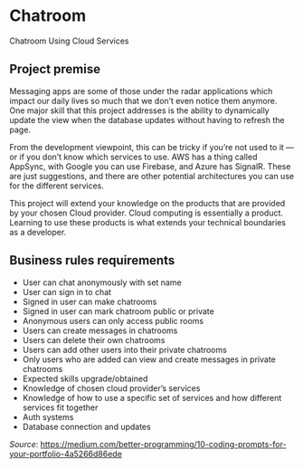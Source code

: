 # Chatroom
Chatroom Using Cloud Services

## Project premise
  Messaging apps are some of those under the radar applications which impact our daily lives so much that we don’t even notice  them anymore. One major skill that this project addresses is the ability to dynamically update the view when the database updates without having to refresh the page.

  From the development viewpoint, this can be tricky if you’re not used to it — or if you don’t know which services to use. AWS has a thing called AppSync, with Google you can use Firebase, and Azure has SignalR. These are just suggestions, and there are other potential architectures you can use for the different services.
  
  This project will extend your knowledge on the products that are provided by your chosen Cloud provider. Cloud computing is essentially a product. Learning to use these products is what extends your technical boundaries as a developer.

## Business rules requirements
  * User can chat anonymously with set name
  * User can sign in to chat
  * Signed in user can make chatrooms
  * Signed in user can mark chatroom public or private
  * Anonymous users can only access public rooms
  * Users can create messages in chatrooms
  * Users can delete their own chatrooms
  * Users can add other users into their private chatrooms
  * Only users who are added can view and create messages in private chatrooms
  * Expected skills upgrade/obtained
  * Knowledge of chosen cloud provider’s services
  * Knowledge of how to use a specific set of services and how different services fit together
  * Auth systems
  * Database connection and updates

*Source*: https://medium.com/better-programming/10-coding-prompts-for-your-portfolio-4a5266d86ede
